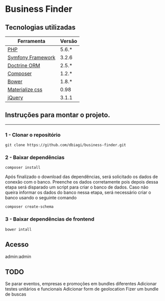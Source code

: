 Business Finder
=========

## Tecnologias utilizadas
| Ferramenta  | Versão |
| --------- | ------------- |
| [PHP](https://php.net)  | 5.6.*  |
| [Symfony Framework](https://symfony.com) | 3.2.6 |
| [Doctrine ORM](http://www.doctrine-project.org/) | 2.5.* |
| [Composer](https://getcomposer.org/)  | 1.2.*  |
| [Bower](https://bower.io/) | 1.8.* |
| [Materialize css](http://materializecss.com/) | 0.98 |
| [jQuery](https://jquery.com/) | 3.1.1 |

## Instruções para montar o projeto.
------------
### 1 - Clonar o repositório

```
git clone https://github.com/dbiagi/business-finder.git
```

### 2 - Baixar dependências

```
composer install
```
Após finalizado o download das dependências, será solicitado os dados de conexão com o banco. Preenche os dados corretamente pois depois dessa etapa será disparado um script para criar o banco de dados.
Caso não queira informar os dados do banco nessa etapa, será necessário criar o banco usando o seguinte comando

```
composer create-schema
```

### 3 - Baixar dependências de frontend

```
bower intall
```

## Acesso
admin:admin

## TODO
Se parar eventos, empresas e promoções em bundles diferentes
Adicionar testes unitários e funcionais
Adicionar form de geolocation
Fizer um bundle de buscas